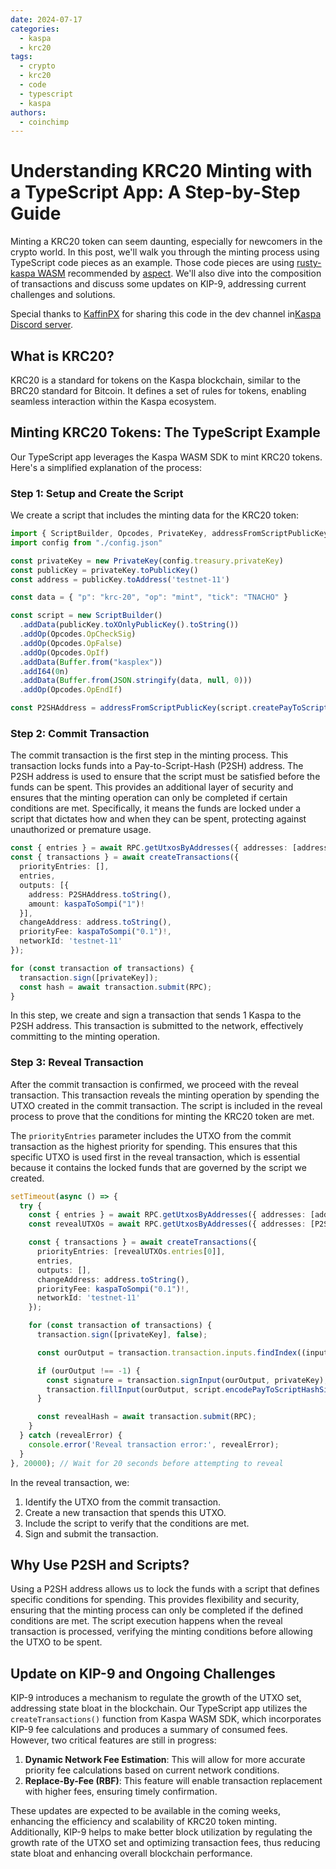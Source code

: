 ```yaml
---
date: 2024-07-17
categories:
  - kaspa
  - krc20
tags:
  - crypto
  - krc20
  - code
  - typescript
  - kaspa
authors:
  - coinchimp
---
```


# Understanding KRC20 Minting with a TypeScript App: A Step-by-Step Guide

Minting a KRC20 token can seem daunting, especially for newcomers in the crypto world. In this post, we'll walk you through the minting process using TypeScript code pieces as an example. Those code pieces are using [rusty-kaspa WASM](https://kaspa.aspectron.org/nightly/downloads/) recommended by [aspect](https://www.linkedin.com/in/anton-yemelyanov/). We'll also dive into the composition of transactions and discuss some updates on KIP-9, addressing current challenges and solutions.

Special thanks to [KaffinPX](https://x.com/KaffinPX) for sharing this code in the dev channel in[Kaspa Discord server](http://discord.gg/kaspa).

## What is KRC20?

KRC20 is a standard for tokens on the Kaspa blockchain, similar to the BRC20 standard for Bitcoin. It defines a set of rules for tokens, enabling seamless interaction within the Kaspa ecosystem.

## Minting KRC20 Tokens: The TypeScript Example

Our TypeScript app leverages the Kaspa WASM SDK to mint KRC20 tokens. Here's a simplified explanation of the process:

### Step 1: Setup and Create the Script

We create a script that includes the minting data for the KRC20 token:

```typescript
import { ScriptBuilder, Opcodes, PrivateKey, addressFromScriptPublicKey } from "./wasm/kaspa"
import config from "./config.json"

const privateKey = new PrivateKey(config.treasury.privateKey)
const publicKey = privateKey.toPublicKey()
const address = publicKey.toAddress('testnet-11')

const data = { "p": "krc-20", "op": "mint", "tick": "TNACHO" }

const script = new ScriptBuilder()
  .addData(publicKey.toXOnlyPublicKey().toString())
  .addOp(Opcodes.OpCheckSig)
  .addOp(Opcodes.OpFalse)
  .addOp(Opcodes.OpIf)
  .addData(Buffer.from("kasplex"))
  .addI64(0n)
  .addData(Buffer.from(JSON.stringify(data, null, 0)))
  .addOp(Opcodes.OpEndIf)

const P2SHAddress = addressFromScriptPublicKey(script.createPayToScriptHashScript(), 'testnet-11')!
```

### Step 2: Commit Transaction

The commit transaction is the first step in the minting process. This transaction locks funds into a Pay-to-Script-Hash (P2SH) address. The P2SH address is used to ensure that the script must be satisfied before the funds can be spent. This provides an additional layer of security and ensures that the minting operation can only be completed if certain conditions are met. Specifically, it means the funds are locked under a script that dictates how and when they can be spent, protecting against unauthorized or premature usage.

```typescript
const { entries } = await RPC.getUtxosByAddresses({ addresses: [address.toString()] });
const { transactions } = await createTransactions({
  priorityEntries: [],
  entries,
  outputs: [{
    address: P2SHAddress.toString(),
    amount: kaspaToSompi("1")!
  }],
  changeAddress: address.toString(),
  priorityFee: kaspaToSompi("0.1")!,
  networkId: 'testnet-11'
});

for (const transaction of transactions) {
  transaction.sign([privateKey]);
  const hash = await transaction.submit(RPC);
}
```

In this step, we create and sign a transaction that sends 1 Kaspa to the P2SH address. This transaction is submitted to the network, effectively committing to the minting operation.

### Step 3: Reveal Transaction

After the commit transaction is confirmed, we proceed with the reveal transaction. This transaction reveals the minting operation by spending the UTXO created in the commit transaction. The script is included in the reveal process to prove that the conditions for minting the KRC20 token are met.

The `priorityEntries` parameter includes the UTXO from the commit transaction as the highest priority for spending. This ensures that this specific UTXO is used first in the reveal transaction, which is essential because it contains the locked funds that are governed by the script we created.

```typescript
setTimeout(async () => {
  try {
    const { entries } = await RPC.getUtxosByAddresses({ addresses: [address.toString()] });
    const revealUTXOs = await RPC.getUtxosByAddresses({ addresses: [P2SHAddress.toString()] });

    const { transactions } = await createTransactions({
      priorityEntries: [revealUTXOs.entries[0]],
      entries,
      outputs: [],
      changeAddress: address.toString(),
      priorityFee: kaspaToSompi("0.1")!,
      networkId: 'testnet-11'
    });

    for (const transaction of transactions) {
      transaction.sign([privateKey], false);

      const ourOutput = transaction.transaction.inputs.findIndex((input) => input.signatureScript === '');

      if (ourOutput !== -1) {
        const signature = transaction.signInput(ourOutput, privateKey);
        transaction.fillInput(ourOutput, script.encodePayToScriptHashSignatureScript(signature));
      }

      const revealHash = await transaction.submit(RPC);
    }
  } catch (revealError) {
    console.error('Reveal transaction error:', revealError);
  }
}, 20000); // Wait for 20 seconds before attempting to reveal
```

In the reveal transaction, we:
1. Identify the UTXO from the commit transaction.
2. Create a new transaction that spends this UTXO.
3. Include the script to verify that the conditions are met.
4. Sign and submit the transaction.

## Why Use P2SH and Scripts?

Using a P2SH address allows us to lock the funds with a script that defines specific conditions for spending. This provides flexibility and security, ensuring that the minting process can only be completed if the defined conditions are met. The script execution happens when the reveal transaction is processed, verifying the minting conditions before allowing the UTXO to be spent.

## Update on KIP-9 and Ongoing Challenges

KIP-9 introduces a mechanism to regulate the growth of the UTXO set, addressing state bloat in the blockchain. Our TypeScript app utilizes the `createTransactions()` function from Kaspa WASM SDK, which incorporates KIP-9 fee calculations and produces a summary of consumed fees. However, two critical features are still in progress:

1. **Dynamic Network Fee Estimation**: This will allow for more accurate priority fee calculations based on current network conditions.
2. **Replace-By-Fee (RBF)**: This feature will enable transaction replacement with higher fees, ensuring timely confirmation.

These updates are expected to be available in the coming weeks, enhancing the efficiency and scalability of KRC20 token minting. Additionally, KIP-9 helps to make better block utilization by regulating the growth rate of the UTXO set and optimizing transaction fees, thus reducing state bloat and enhancing overall blockchain performance.